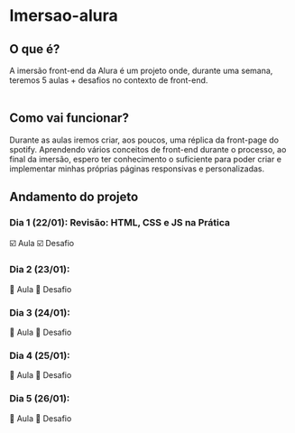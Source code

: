 # Imersao-alura

## O que é?

A imersão front-end da Alura é um projeto onde, durante uma semana, teremos 5 aulas + desafios no contexto de front-end.
<br>
<br>

## Como vai funcionar?

Durante as aulas iremos criar, aos poucos, uma réplica da front-page do spotify. Aprendendo vários conceitos de front-end durante o processo, ao final da imersão, espero ter conhecimento o suficiente para poder criar e implementar minhas próprias páginas responsivas e personalizadas.

## Andamento do projeto

### Dia 1 (22/01): Revisão: HTML, CSS e JS na Prática

:ballot_box_with_check: Aula
:ballot_box_with_check: Desafio

### Dia 2 (23/01):

:black_square_button: Aula
:black_square_button: Desafio

### Dia 3 (24/01):

:black_square_button: Aula
:black_square_button: Desafio

### Dia 4 (25/01):

:black_square_button: Aula
:black_square_button: Desafio

### Dia 5 (26/01):

:black_square_button: Aula
:black_square_button: Desafio
